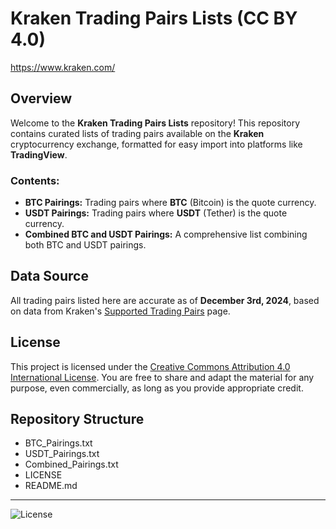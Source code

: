# Kraken Trading Pairs Lists (CC BY 4.0)

https://www.kraken.com/

## Overview

Welcome to the **Kraken Trading Pairs Lists** repository! This repository contains curated lists of trading pairs available on the **Kraken** cryptocurrency exchange, formatted for easy import into platforms like **TradingView**.

### **Contents:**

- **BTC Pairings:** Trading pairs where **BTC** (Bitcoin) is the quote currency.
- **USDT Pairings:** Trading pairs where **USDT** (Tether) is the quote currency.
- **Combined BTC and USDT Pairings:** A comprehensive list combining both BTC and USDT pairings.

## Data Source

All trading pairs listed here are accurate as of **December 3rd, 2024**, based on data from Kraken's [Supported Trading Pairs](https://support.kraken.com/hc/en-us/articles/kraken-markets) page.

## License

This project is licensed under the [Creative Commons Attribution 4.0 International License](LICENSE). You are free to share and adapt the material for any purpose, even commercially, as long as you provide appropriate credit.

## Repository Structure
 - BTC_Pairings.txt
 - USDT_Pairings.txt
 - Combined_Pairings.txt
 - LICENSE
 - README.md

---

![License](https://img.shields.io/badge/License-CC%20BY%204.0-lightgrey.svg)
